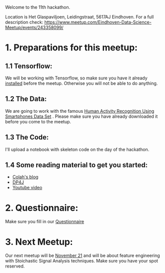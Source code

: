 Welcome to the 11th hackathon.

Location is Het Glaspaviljoen, Leidingstraat, 5617AJ Eindhoven.
For a full description check: https://www.meetup.com/Eindhoven-Data-Science-Meetup/events/243358099/

# 1. Preparations for this meetup:

## 1.1 Tensorflow:
We will be working with Tensorflow, so make  sure you have it already [installed](https://www.tensorflow.org/install/) before the meetup. Otherwise you will not be able to do anything. 

## 1.2 The Data:
We are going to work with the famous [
Human Activity Recognition Using Smartphones Data Set](https://archive.ics.uci.edu/ml/datasets/human+activity+recognition+using+smartphones) . 
Please make sure you have already downloaded it before you come to the meetup. 

## 1.3 The Code:
I'll upload a notebook with skeleton code on the day of the hackathon.

## 1.4 Some reading material to get you started:
 - [Colah's blog](http://colah.github.io/posts/2015-08-Understanding-LSTMs/)
 - [DP4J](https://deeplearning4j.org/lstm.html)
 - [Youtube video](https://www.youtube.com/watch?v=WCUNPb-5EYI&t=547s)

# 2. Questionnaire:
Make sure you fill in our [Questionnaire](https://docs.google.com/forms/d/e/1FAIpQLSfG3qudK691ZxcaKncwiNkj2Ncn8PnXl0-2aug-Bz78DgnIIg/viewform)

# 3. Next Meetup:
Our next meetup will be [November 21](https://www.meetup.com/Eindhoven-Data-Science-Meetup/events/243358802/) and will be about feature engineering with Stoichastic Signal Analysis techniques. Make sure you have your spot reserved.

